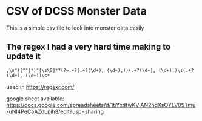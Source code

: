 ﻿# CSV of DCSS Monster Data
This is a simple csv file to look into monster data easily
## The regex I had a very hard time making to update it
`,\s"([^"]*)"[\s\S]*?(?=.+?(.+?(\d+), (\d+),))(.+?(\d+), (\d+),)\s(.+?(\d+), (\d+))\s*`

used in https://regexr.com/

google sheet available: https://docs.google.com/spreadsheets/d/1tiYxdtwKVlAN2hdXsOYLV0STmu-uNI4PeCaAZdLpih8/edit?usp=sharing
